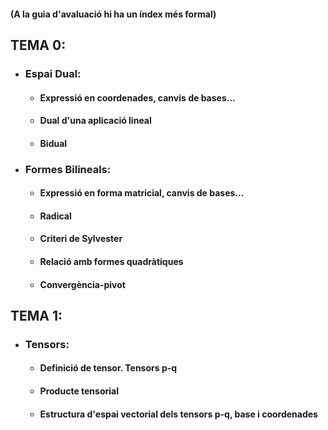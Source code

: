 #### (A la guia d'avaluació hi ha un índex més formal)

## TEMA 0:
* ### Espai Dual:
    * #### Expressió en coordenades, canvis de bases...
    * #### Dual d'una aplicació lineal
    * #### Bidual

* ### Formes Bilineals:
   * #### Expressió en forma matricial, canvis de bases...
   * #### Radical
   * #### Criteri de Sylvester
   * #### Relació amb formes quadràtiques
   * #### Convergència-pivot
    
## TEMA 1:
* ### Tensors:
   * #### Definició de tensor. Tensors p-q
   * #### Producte tensorial
   * #### Estructura d'espai vectorial dels tensors p-q, base i coordenades
